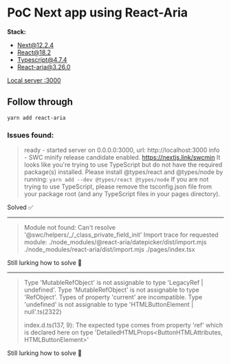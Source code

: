 # PoC Next app using React-Aria

**Stack:**

- Next@12.2.4
- React@18.2
- Typescript@4.7.4
- React-aria@3.26.0

[Local server :3000](http://localhost:3000/)

## Follow through

`yarn add react-aria`

### Issues found:

> ready - started server on 0.0.0.0:3000, url: http://localhost:3000
> info - SWC minify release candidate enabled.
> https://nextjs.link/swcmin It looks like you're trying to use
> TypeScript but do not have the required package(s) installed. Please
> install @types/react and @types/node by running: `yarn add --dev
@types/react @types/node` If you are not trying to use TypeScript,
> please remove the tsconfig.json file from your package root (and any
> TypeScript files in your pages directory).

Solved ✅

---

> Module not found: Can't resolve
> '@swc/helpers/\_/\_class_private_field_init' Import trace for requested
> module: ./node_modules/@react-aria/datepicker/dist/import.mjs
> ./node_modules/react-aria/dist/import.mjs ./pages/index.tsx

Still lurking how to solve 🚧

---

> Type 'MutableRefObject<undefined>' is not assignable to type
> 'LegacyRef<HTMLButtonElement> | undefined'. Type
> 'MutableRefObject<undefined>' is not assignable to type
> 'RefObject<HTMLButtonElement>'. Types of property 'current' are
> incompatible. Type 'undefined' is not assignable to type
> 'HTMLButtonElement | null'.ts(2322)
>
> index.d.ts(137, 9): The expected type comes from property 'ref' which
> is declared here on type
> 'DetailedHTMLProps<ButtonHTMLAttributes<HTMLButtonElement>,
> HTMLButtonElement>'

Still lurking how to solve 🚧
